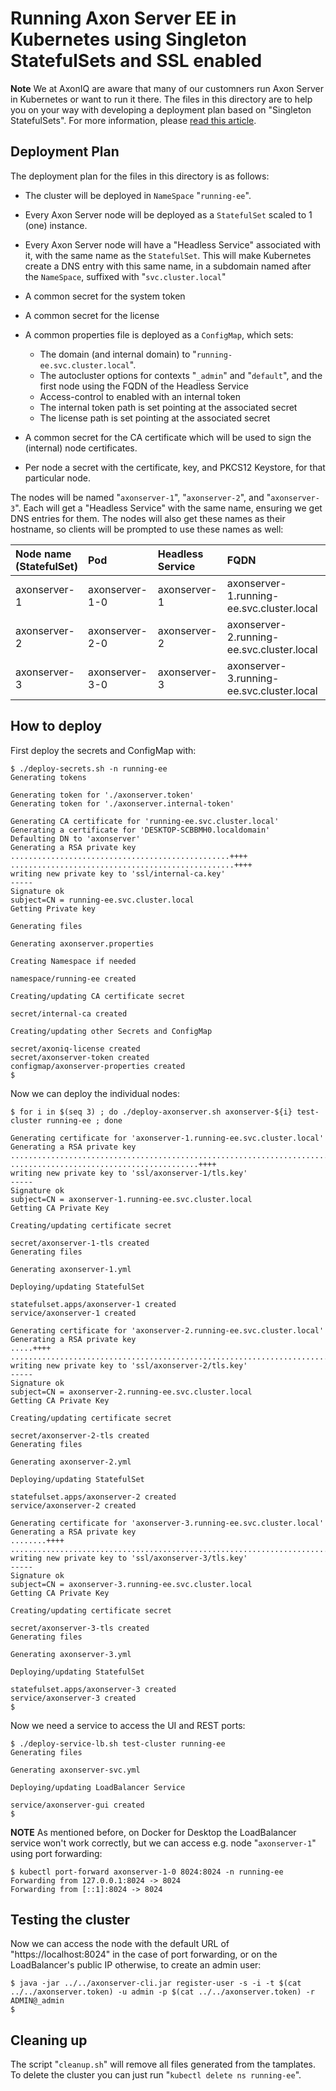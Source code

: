 <!-- Copyright 2020 AxonIQ B.V.

   Licensed under the Apache License, Version 2.0 (the "License");
   you may not use this file except in compliance with the License.
   You may obtain a copy of the License at

       http://www.apache.org/licenses/LICENSE-2.0

   Unless required by applicable law or agreed to in writing, software
   distributed under the License is distributed on an "AS IS" BASIS,
   WITHOUT WARRANTIES OR CONDITIONS OF ANY KIND, either express or implied.
   See the License for the specific language governing permissions and
   limitations under the License. -->

# Running Axon Server EE in Kubernetes using Singleton StatefulSets and SSL enabled

**Note** We at AxonIQ are aware that many of our customners run Axon Server in Kubernetes or want to run it there. The files in this directory are to help you on your way with developing a deployment plan based on "Singleton StatefulSets". For more information, please [read this article](https://axoniq.io/blog-overview/revisiting-axon-server-in-containers).

## Deployment Plan

The deployment plan for the files in this directory is as follows:

* The cluster will be deployed in `NameSpace` "`running-ee`".
* Every Axon Server node will be deployed as a `StatefulSet` scaled to 1 (one) instance.
* Every Axon Server node will have a "Headless Service" associated with it, with the same name as the `StatefulSet`. This will make Kubernetes create a DNS entry with this same name, in a subdomain named after the `NameSpace`, suffixed with "`svc.cluster.local`"
* A common secret for the system token
* A common secret for the license
* A common properties file is deployed as a `ConfigMap`, which sets:

    - The domain (and internal domain) to "`running-ee.svc.cluster.local`".
    - The autocluster options for contexts "`_admin`" and "`default`", and the first node using the FQDN of the Headless Service
    - Access-control to enabled with an internal token
    - The internal token path is set pointing at the associated secret
    - The license path is set pointing at the associated secret
* A common secret for the CA certificate which will be used to sign the (internal) node certificates.
* Per node a secret with the certificate, key, and PKCS12 Keystore, for that particular node.

The nodes will be named "`axonserver-1`", "`axonserver-2`", and "`axonserver-3`". Each will get a "Headless Service" with the same name, ensuring we get DNS entries for them. The nodes will also get these names as their hostname, so clients will be prompted to use these names as well:

| Node name  <br/> (StatefulSet)  | Pod | Headless <br/> Service | FQDN |
| :---         | :---           | :---         | :---                                      |
| axonserver-1 | axonserver-1-0 | axonserver-1 | axonserver-1.running-ee.svc.cluster.local |
| axonserver-2 | axonserver-2-0 | axonserver-2 | axonserver-2.running-ee.svc.cluster.local |
| axonserver-3 | axonserver-3-0 | axonserver-3 | axonserver-3.running-ee.svc.cluster.local |


## How to deploy

First deploy the secrets and ConfigMap with:

```text
$ ./deploy-secrets.sh -n running-ee
Generating tokens

Generating token for './axonserver.token'
Generating token for './axonserver.internal-token'

Generating CA certificate for 'running-ee.svc.cluster.local'
Generating a certificate for 'DESKTOP-SCBBMH0.localdomain'
Defaulting DN to 'axonserver'
Generating a RSA private key
.................................................++++
..................................................++++
writing new private key to 'ssl/internal-ca.key'
-----
Signature ok
subject=CN = running-ee.svc.cluster.local
Getting Private key

Generating files

Generating axonserver.properties

Creating Namespace if needed

namespace/running-ee created

Creating/updating CA certificate secret

secret/internal-ca created

Creating/updating other Secrets and ConfigMap

secret/axoniq-license created
secret/axonserver-token created
configmap/axonserver-properties created
$
```

Now we can deploy the individual nodes:

```text
$ for i in $(seq 3) ; do ./deploy-axonserver.sh axonserver-${i} test-cluster running-ee ; done

Generating certificate for 'axonserver-1.running-ee.svc.cluster.local'
Generating a RSA private key
...........................................................................................................................++++
..........................................++++
writing new private key to 'ssl/axonserver-1/tls.key'
-----
Signature ok
subject=CN = axonserver-1.running-ee.svc.cluster.local
Getting CA Private Key

Creating/updating certificate secret

secret/axonserver-1-tls created
Generating files

Generating axonserver-1.yml

Deploying/updating StatefulSet

statefulset.apps/axonserver-1 created
service/axonserver-1 created

Generating certificate for 'axonserver-2.running-ee.svc.cluster.local'
Generating a RSA private key
.....++++
..............................................................................................................................................................................................................................................................................................................................................................................................................................................................................................................................++++
writing new private key to 'ssl/axonserver-2/tls.key'
-----
Signature ok
subject=CN = axonserver-2.running-ee.svc.cluster.local
Getting CA Private Key

Creating/updating certificate secret

secret/axonserver-2-tls created
Generating files

Generating axonserver-2.yml

Deploying/updating StatefulSet

statefulset.apps/axonserver-2 created
service/axonserver-2 created

Generating certificate for 'axonserver-3.running-ee.svc.cluster.local'
Generating a RSA private key
........++++
.................................................................................................................................................................................................................................................................................................................++++
writing new private key to 'ssl/axonserver-3/tls.key'
-----
Signature ok
subject=CN = axonserver-3.running-ee.svc.cluster.local
Getting CA Private Key

Creating/updating certificate secret

secret/axonserver-3-tls created
Generating files

Generating axonserver-3.yml

Deploying/updating StatefulSet

statefulset.apps/axonserver-3 created
service/axonserver-3 created
$
```

Now we need a service to access the UI and REST ports:

```text
$ ./deploy-service-lb.sh test-cluster running-ee
Generating files

Generating axonserver-svc.yml

Deploying/updating LoadBalancer Service

service/axonserver-gui created
$
```

**NOTE** As mentioned before, on Docker for Desktop the LoadBalancer service won't work correctly, but we can access e.g. node "`axonserver-1`" using port forwarding:

```text
$ kubectl port-forward axonserver-1-0 8024:8024 -n running-ee
Forwarding from 127.0.0.1:8024 -> 8024
Forwarding from [::1]:8024 -> 8024
```

## Testing the cluster

Now we can access the node with the default URL of "https://localhost:8024" in the case of port forwarding, or on the LoadBalancer's public IP otherwise, to create an admin user:

```text
$ java -jar ../../axonserver-cli.jar register-user -s -i -t $(cat ../../axonserver.token) -u admin -p $(cat ../../axonserver.token) -r ADMIN@_admin
$
```

## Cleaning up

The script "`cleanup.sh`" will remove all files generated from the tamplates. To delete the cluster you can just run "`kubectl delete ns running-ee`".
